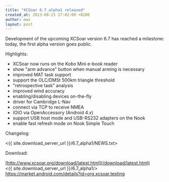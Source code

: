 ```yaml
---
title: "XCSoar 6.7_alpha1 released"
created_at: 2013-08-23 17:02:09 +0200
author: max
layout: post
---
```

Development of the upcoming XCSoar version 6.7 has reached a
milestone: today, the first alpha version goes public.

Highlights:

* XCSoar now runs on the Kobo Mini e-book reader
* show "arm advance" button when manual arming is necessary
* improved MAT task support
* support the OLC/DMSt 500km triangle threshold
* "retrospective task" analysis
* improved wind accuracy
* enabling/disabling devices on-the-fly
* driver for Cambridge L-Nav
* connect via TCP to receive NMEA
* IOIO via OpenAccessory (Android 4.x)
* support USB host mode and USB-RS232 adapters on the Nook
* enable fast refresh mode on Nook Simple Touch

Changelog:

 <{{ site.download_server_url }}/6.7_alpha1/NEWS.txt>

Download:

 [http://www.xcsoar.org/download/latest.html](/download/latest.html)  
 <{{ site.download_server_url }}/6.7_alpha1/>  
 <https://market.android.com/details?id=org.xcsoar.testing>
